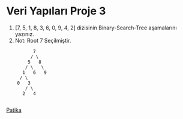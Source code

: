 # Veri Yapıları Proje 3


1) [7, 5, 1, 8, 3, 6, 0, 9, 4, 2] dizisinin Binary-Search-Tree aşamalarını yazınız.
2) Not: Root 7 Seçilmiştir.

```
          7
         / \
        5   8
       / \   \  
      1   6   9
     / \   
    0   3 
       / \
      2   4  
      
```

[Patika](www.patika.dev)
